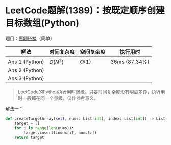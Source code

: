 # LeetCode题解(1389)：按既定顺序创建目标数组(Python)

题目：[原题链接](https://leetcode-cn.com/problems/create-target-array-in-the-given-order/)（简单）

| 解法           | 时间复杂度 | 空间复杂度 | 执行用时      |
| -------------- | ---------- | ---------- | ------------- |
| Ans 1 (Python) | $O(N^2)$   | $O(1)$     | 36ms (87.34%) |
| Ans 2 (Python) |            |            |               |
| Ans 3 (Python) |            |            |               |

>  LeetCode的Python执行用时随缘，只要时间复杂度没有明显差异，执行用时一般都在同一个量级，仅作参考意义。

解法一：

```python
def createTargetArray(self, nums: List[int], index: List[int]) -> List[int]:
    target = []
    for i in range(len(nums)):
        target.insert(index[i], nums[i])
    return target
```